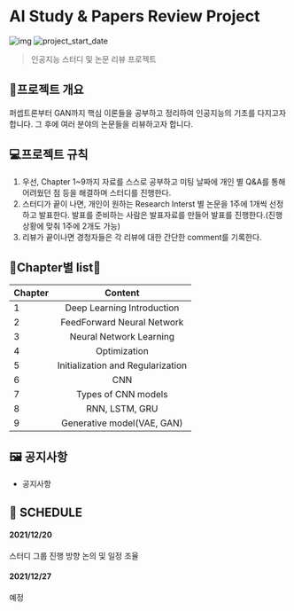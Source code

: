 # AI Study & Papers Review Project
![img](https://img.shields.io/badge/Summary--orange)     ![project_start_date](https://img.shields.io/badge/Project%20Start%20Date-2021--12--20-informational.svg)
> 인공지능 스터디 및 논문 리뷰 프로젝트


## :memo:프로젝트 개요


퍼셉트론부터 GAN까지 핵심 이론들을 공부하고 정리하여 인공지능의 기초를 다지고자 합니다. 그 후에 여러 분야의 논문들을 리뷰하고자 합니다.


## :computer:프로젝트 규칙
1. 우선, Chapter 1~9까지 자료를 스스로 공부하고 미팅 날짜에 개인 별 Q&A를 통해 어려웠던 점 등을 해결하며 스터디를 진행한다.
2. 스터디가 끝이 나면, 개인이 원하는 Research Interst 별 논문을 1주에 1개씩 선정하고 발표한다. 발표를 준비하는 사람은 발표자료를 만들어 발표를 진행한다.(진행 상황에 맞춰 1주에 2개도 가능)
3. 리뷰가 끝이나면 경청자들은 각 리뷰에 대한 간단한 comment를 기록한다.



## :man_dancing:Chapter별 list:dancer:


| Chapter | Content |
|---|:---:|
|1|Deep Learning Introduction|
|2|FeedForward Neural Network|
|3|Neural Network Learning|
|4|Optimization|
|5|Initialization and Regularization|
|6|CNN|
|7|Types of CNN models|
|8|RNN, LSTM, GRU|
|9|Generative model(VAE, GAN)|



## :framed_picture: 공지사항</STRONG>
* 공지사항


## :footprints: SCHEDULE

#### 2021/12/20
스터디 그룹 진행 방향 논의 및 일정 조율

#### 2021/12/27
예정
